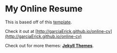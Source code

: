 # My Online Resume
This is based off of this [template](http://webjeda.com/online-cv/).

Check it out at [http://garciaErick.github.io/online-cv](http://garciaErick.github.io/online-cv)

Check out for more themes: [**Jekyll Themes**](http://jekyll-themes.com).
